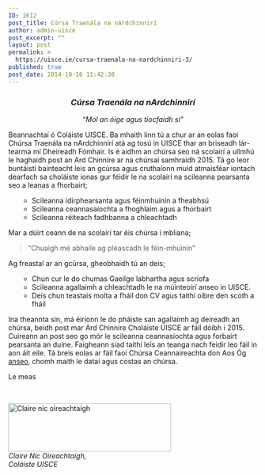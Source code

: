 ```yaml
---
ID: 1612
post_title: Cúrsa Traenála na nArdchinnirí
author: admin-uisce
post_excerpt: ""
layout: post
permalink: >
  https://uisce.ie/cursa-traenala-na-nardchinniri-3/
published: true
post_date: 2014-10-16 11:42:38
---
```

<h3 style="text-align: center;"><em>Cúrsa Traenála na nArdchinnirí</em></h3>
<p style="text-align: center;"><em>“Mol an óige agus tiocfaidh sí”</em></p>
Beannachtaí ó Coláiste UISCE. Ba mhaith linn tú a chur ar an eolas faoi Chúrsa Traenála na nArdchinnirí atá ag tosú in UISCE thar an briseadh lár-tearma mí Dheireadh Fómhair. Is é aidhm an chúrsa seo ná scolairí a ullmhú le haghaidh post an Ard Chinnire ar na chúrsaí samhraidh 2015. Tá go leor buntáistí bainteacht leis an gcúrsa agus cruthaíonn muid atmaisféar iontach dearfach sa choláiste ionas gur féidir le na scolairí na scileanna pearsanta seo a leanas a fhorbairt;
<ul>
<ul>
	<li>Scileanna idirphearsanta agus féinmhuinín a fheabhsú</li>
	<li>Scileanna ceannasaíochta a fhoghlaim agus a fhorbairt</li>
	<li>Scileanna réiteach fadhbanna a chleachtadh</li>
</ul>
</ul>
Mar a dúirt ceann de na scolairí tar éis chúrsa i mbliana;
<blockquote>“Chuaigh mé abhaile ag pléascadh le féin-mhuinín”</blockquote>
Ag freastal ar an gcúrsa, gheobhaidh tú an deis;
<ul>
<ul>
	<li>Chun cur le do chumas Gaeilge labhartha agus scríofa</li>
	<li>Scileanna agallaimh a chleachtadh le na múinteoirí anseo in UISCE.</li>
	<li>Deis chun teastais molta a fháil don CV agus taithí oibre den scoth a fháil</li>
</ul>
</ul>
Ina theannta sin, má éiríonn le do pháiste san agallaimh ag deireadh an chúrsa, beidh post mar Ard Chinnire Choláiste UISCE ar fáil dóibh i 2015. Cuireann an post seo go mór le scileanna ceannasíochta agus forbairt pearsanta an duine. Faigheann siad taithí leis an teanga nach feidir leo fáil in aon áit eile. Tá breis eolas ar fáil faoi Chúrsa Ceannaireachta don Aos Óg <a title="Book Now" href="https://uisce.ie/book-now/">anseo</a>, chomh maith le dataí agus costas an chúrsa.

Le meas

&nbsp;

<img class="alignnone  wp-image-1624" src="https://uisce.ie/wp-content/uploads/2014/10/Claire-nic-oireachtaigh-signature.jpg" alt="Claire nic oireachtaigh" width="329" height="98" />

<address>Claire Nic Oireachtaigh,</address><address>Coláiste UISCE</address>